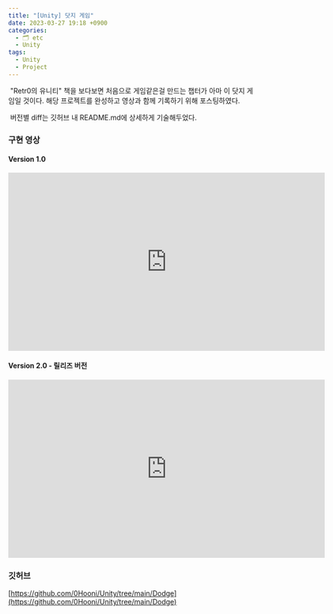 ```yaml
---
title: "[Unity] 닷지 게임"
date: 2023-03-27 19:18 +0900
categories:
  - 🗂️ etc
  - Unity
tags:
  - Unity
  - Project
---
```

 "Retr0의 유니티" 책을 보다보면 처음으로 게임같은걸 만드는 챕터가 아마 이 닷지 게임일 것이다. 해당 프로젝트를 완성하고 영상과 함께 기록하기 위해 포스팅하였다.

  

 버전별 diff는 깃허브 내 README.md에 상세하게 기술해두었다.

  

### 구현 영상

#### Version 1.0

<iframe title="'0Hooni Daily'에서 업로드한 동영상" width="640" height="360" src="https://play-tv.kakao.com/embed/player/cliplink/436795174?service=player_share" allowfullscreen frameborder="0" scrolling="no" allow="autoplay; fullscreen; encrypted-media"></iframe>

#### Version 2.0 - 릴리즈 버전

<iframe title="'0Hooni Daily'에서 업로드한 동영상" width="640" height="360" src="https://play-tv.kakao.com/embed/player/cliplink/436874309?service=player_share" allowfullscreen frameborder="0" scrolling="no" allow="autoplay; fullscreen; encrypted-media"></iframe>

### 깃허브

[https://github.com/0Hooni/Unity/tree/main/Dodge](https://github.com/0Hooni/Unity/tree/main/Dodge)